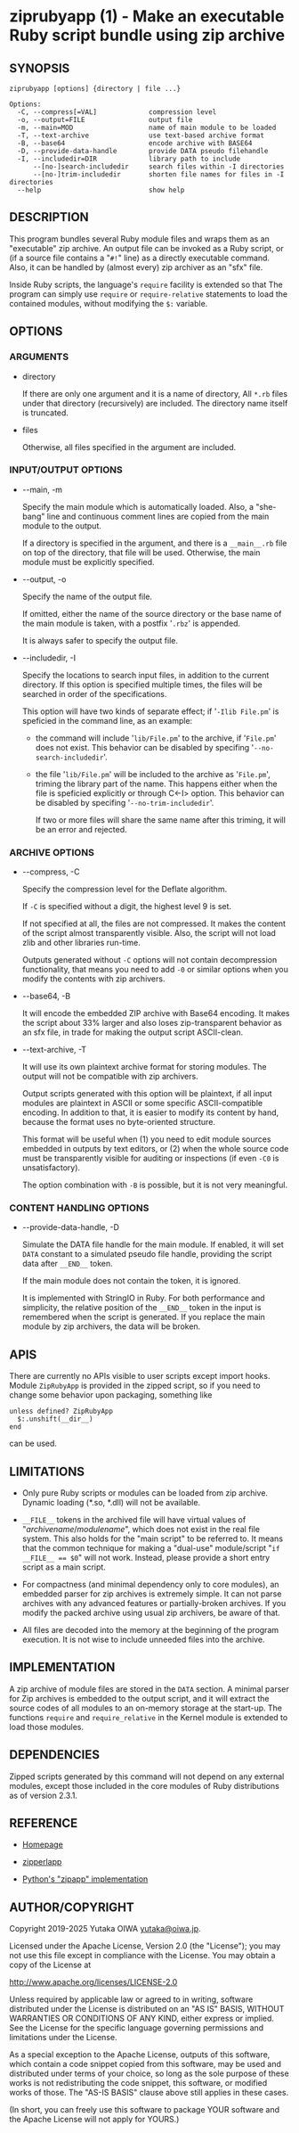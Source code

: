 ziprubyapp (1) - Make an executable Ruby script bundle using zip archive
====

## SYNOPSIS

    ziprubyapp [options] {directory | file ...}

    Options:
      -C, --compress[=VAL]             compression level
      -o, --output=FILE                output file
      -m, --main=MOD                   name of main module to be loaded
	  -T, --text-archive               use text-based archive format
      -B, --base64                     encode archive with BASE64
      -D, --provide-data-handle        provide DATA pseudo filehandle
      -I, --includedir=DIR             library path to include
          --[no-]search-includedir     search files within -I directories
          --[no-]trim-includedir       shorten file names for files in -I directories
      --help                           show help

## DESCRIPTION

This program bundles several Ruby module files and wraps them as an
"executable" zip archive.  An output file can be invoked as a Ruby
script, or (if a source file contains a "`#!`" line) as a directly
executable command.  Also, it can be handled by (almost every) zip
archiver as an "sfx" file.

Inside Ruby scripts, the language's `require` facility is extended so
that The program can simply use `require` or `require-relative`
statements to load the contained modules, without modifying the
`$:` variable.

## OPTIONS

### ARGUMENTS

* directory

  If there are only one argument and it is a name of directory, All
  `*.rb` files under that directory (recursively) are included.  The
  directory name itself is truncated.

* files

  Otherwise, all files specified in the argument are included.

### INPUT/OUTPUT OPTIONS

* --main, -m

  Specify the main module which is automatically loaded.  Also, a
  "she-bang" line and continuous comment lines are copied from the main
  module to the output.

  If a directory is specified in the argument, and there is a `__main__.rb`
  file on top of the directory, that file will be used.  Otherwise, the
  main module must be explicitly specified.

* --output, -o

  Specify the name of the output file.

  If omitted, either the name of the source directory or the base name
  of the main module is taken, with a postfix '`.rbz`' is appended.

  It is always safer to specify the output file.
  
* --includedir, -I

  Specify the locations to search input files, in addition to the current
  directory.
  If this option is specified multiple times, the files will be searched
  in order of the specifications.

  This option will have two kinds of separate effect; if '`-Ilib File.pm`'
  is speficied in the command line, as an example:

  * the command will include '`lib/File.pm`' to the archive, if
    '`File.pm`' does not exist.  This behavior can be disabled by
    specifing '`--no-search-includedir`'.

  * the file '`lib/File.pm`' will be included to the archive as
    '`File.pm`', triming the library part of the name. This happens
    either when the file is speficied explicitly or through C<-I>
    option.  This behavior can be disabled by specifing
    '`--no-trim-includedir`'.

    If two or more files will share the same name after this triming,
    it will be an error and rejected.

### ARCHIVE OPTIONS

* --compress, -C

  Specify the compression level for the Deflate algorithm.

  If `-C` is specified without a digit, the highest level 9 is set.

  If not specified at all, the files are not compressed.
  It makes the content of the script almost transparently visible.
  Also, the script will not load zlib and other libraries run-time.

  Outputs generated without `-C` options will not contain decompression
  functionality, that means you need to add `-0` or similar options
  when you modify the contents with zip archivers.

* --base64, -B

  It will encode the embedded ZIP archive with Base64 encoding.  It
  makes the script about 33% larger and also loses zip-transparent
  behavior as an sfx file, in trade for making the output script
  ASCII-clean.

* --text-archive, -T

  It will use its own plaintext archive format for storing modules.
  The output will not be compatible with zip archivers.

  Output scripts generated with this option will be plaintext, if all
  input modules are plaintext in ASCII or some specific
  ASCII-compatible encoding.  In addition to that, it is easier to
  modify its content by hand, because the format uses no byte-oriented
  structure.

  This format will be useful when (1) you need to edit module sources
  embedded in outputs by text editors, or (2) when the whole source
  code must be transparently visible for auditing or inspections (if
  even `-C0` is unsatisfactory).

  The option combination with `-B` is possible, but it is not very
  meaningful.

### CONTENT HANDLING OPTIONS

* --provide-data-handle, -D

  Simulate the DATA file handle for the main module.
  If enabled, it will set `DATA` constant to a simulated pseudo
  file handle, providing the script data after `__END__` token.

  If the main module does not contain the token, it is ignored.

  It is implemented with StringIO in Ruby.  For both performance and
  simplicity, the relative position of the `__END__` token in the
  input is remembered when the script is generated.  If you replace
  the main module by zip archivers, the data will be broken.

## APIS

There are currently no APIs visible to user scripts except import
hooks.  Module `ZipRubyApp` is provided in the zipped script, so if
you need to change some behavior upon packaging, something like

    unless defined? ZipRubyApp
      $:.unshift(__dir__)
    end

can be used.

## LIMITATIONS

* Only pure Ruby scripts or modules can be loaded from zip
  archive. Dynamic loading (*.so, *.dll) will not be available.

* `__FILE__` tokens in the archived file will have virtual values
  of "_archivename_/_modulename_", which does not exist in the real
  file system.  This also holds for the "main script" to be referred
  to.  It means that the common technique for making a "dual-use"
  module/script "`if __FILE__ == $0`" will not work.  Instead, please
  provide a short entry script as a main script.

* For compactness (and minimal dependency only to core modules), an
  embedded parser for zip archives is extremely simple.  It can not
  parse archives with any advanced features or partially-broken
  archives.  If you modify the packed archive using usual zip
  archivers, be aware of that.

* All files are decoded into the memory at the beginning of the
  program execution.  It is not wise to include unneeded files into
  the archive.

## IMPLEMENTATION

A zip archive of module files are stored in the `DATA` section.  A
minimal parser for Zip archives is embedded to the output script, and
it will extract the source codes of all modules to an on-memory
storage at the start-up.  The functions `require` and `require_relative`
in the Kernel module is extended to load those modules.

## DEPENDENCIES

Zipped scripts generated by this command will not depend on any
external modules, except those included in the core modules of Ruby
distributions as of version 2.3.1.

## REFERENCE

 * [Homepage](https://www.github.com/yoiwa-personal/ziprubyapp)

 * [zipperlapp](https://www.github.com/yoiwa-personal/zipperlapp)

 * [Python's "zipapp" implementation](https://docs.python.org/en/3/library/zipapp.html)

## AUTHOR/COPYRIGHT

Copyright 2019-2025 Yutaka OIWA <yutaka@oiwa.jp>.

Licensed under the Apache License, Version 2.0 (the "License");
you may not use this file except in compliance with the License.
You may obtain a copy of the License at

   http://www.apache.org/licenses/LICENSE-2.0

Unless required by applicable law or agreed to in writing, software
distributed under the License is distributed on an "AS IS" BASIS,
WITHOUT WARRANTIES OR CONDITIONS OF ANY KIND, either express or implied.
See the License for the specific language governing permissions and
limitations under the License.

As a special exception to the Apache License, outputs of this
software, which contain a code snippet copied from this software, may
be used and distributed under terms of your choice, so long as the
sole purpose of these works is not redistributing the code snippet,
this software, or modified works of those.  The "AS-IS BASIS" clause
above still applies in these cases.

(In short, you can freely use this software to package YOUR software
and the Apache License will not apply for YOURS.)

